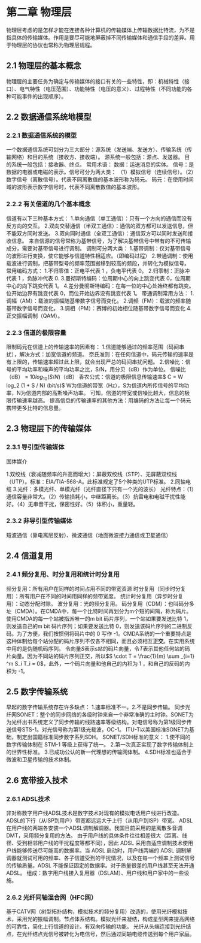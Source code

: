 # 第二章 物理层

物理层考虑的是怎样才能在连接各种计算机的传输媒体上传输数据比特流，为不是指具体的传输媒体。作用是要尽可能地屏蔽掉不同传输媒体和通信手段的差异。用于物理层的协议也常称为物理层规程。

## 2.1 物理层的基本概念

物理层的主要任务为确定与传输媒体的接口有关的一些特性，即：机械特性（接口）、电气特性（电压范围）、功能特性（电压的意义）、过程特性（不同功能的各种可能事件的出现顺序）。

## 2.2 数据通信系统地模型

### 2.2.1 数据通信系统的模型

一个数据通信系统可划分为三大部分：源系统（发送端、发送方）、传输系统（传输网络）和目的系统（接收方、接收端）。
源系统一般包括：源点、发送器。
目的系统一般包括：接收器、终点。
常用术语：
数据：运送消息的实体。
信号：是数据的电器或电磁的表示。信号可分为两大类：
（1）模拟信号（连续信号）。（2）数字信号（离散信号）。代表不同离散值的基本波形称为码元。
码元：在使用时间域的波形表示数字信号时，代表不同离散数值的基本波形。

### 2.2.2 有关信道的几个基本概念

信道有以下三种基本方式：
1.单向通信（单工通信）：只有一个方向的通信而没有反方向的交互。
2.双向交替通信（半双工通信）：通信的双方都可以发送信息，但不能双方同时发送。
3.双向同时通信（全双工通信）：通信双方可以同时发送和接收信息。
来自信源的信号常称为基带信号，为了解决基带信号中带有的不可传输成分，需要对基带信号进行调制。
调制可分两大类：
1.基带调制：仅对基带信号的波形进行变换，使它能够与信道特性相适应。（即编码过程）
2.带通调制：使用载波进行调制，把基带型号的频率范围搬移到较高的频段，并转化为模拟信号。
常用编码方式：
1.不归零值：正电平代表 1 ，负电平代表 0。
2.归零制：正脉冲代表 1 ，负脉冲代表 0.
3.曼彻斯特编码：位周期中心的向上跳变代表 0，位周期中心的向下跳变代表 1。
4.差分曼彻斯特编码：在每一位的中心处始终都有跳变。位开始边界有跳变代表 0，而位开始边界没有跳变代表 1。
带通调制常用方法：
1.调幅（AM）：载波的振幅随基带数字信号而变化。
2.调频（FM）：载波的频率随基带数字信号而变化。
3.调相（PM）：赛博的初始相位随基带数字信号而变化
4.正交振幅调制（QAM）。

### 2.2.3 信道的极限容量

限制码元在信道上的传输速率的因素有：
1.信道能够通过的频率范围（码间串扰），解决方式：加宽信道的频道。
奈氏准则：在任何信道中，码元传输的速率是有上限的，传输速率超过此上限，就会出现严总的码间串扰问题。
2.信噪比：信号的平均功率和噪声的平均功率之比，S/N，用分贝（dB）作为单位。
信噪比（dB） = $10 log_{10} (S/N)$（dB）
香农公式：信道的极限信息传输速率$ C = W log_2 (1 + S / N) (bit/s)$
W为信道的带宽（Hz），S为信道内所传信号的平均功率，N为信道内部的高斯噪声功率。
可知，信道的带宽或信噪比越大，信息的极限传输速率越高。
提高信息的传输速率的其他方法：用编码的方法让每一个码元携带更多比特的信息量。

## 2.3 物理层下的传输媒体

### 2.3.1 导引型传输媒体

固体媒介

1.双绞线（衰减随频率的升高而增大）：屏蔽双绞线（STP）、无屏蔽双绞线（UTP）。标准：EIA/TIA-568-A。此标准规定了5个种类的UTP标准。
2.同轴电缆
3.光纤：多模光纤、单模光纤（光纤直径下只有一个光的波长）
光纤特点：（1）通信容量非常大。（2）传输损耗小，中继距离长。（3）抗雷电和电磁干扰性能好。（4）无串音干扰，保密性好。（5）体积小，重量轻。

### 2.3.2 非导引型传输媒体

短波通信（靠电离层反射）、微波通信（地面微波接力通信或卫星通信）

## 2.4 信道复用

### 2.4.1 频分复用、时分复用和统计时分复用

频分复用：所有用户在同样的时间占用不同的带宽资源
时分复用（同步时分复用）：所有用户在不同的时间用同样的频带宽度。
统计时分复用（异步时分复用）：动态分配时隙。
波分复用：光的频分复用。
码分复用（CDM）：也叫码分多址（CMDA）。在CMDA中，每一个比特时间再划分为m个短的间隔，称为码片。使用CMDA的每一个站被指派唯一的m bit 码片序列，一个站如果要发送比特 1，则发送自己的m bit 码片序列；如果要发送比特 0，则发送该码片序列的二进制反码。为了方便，我们按惯例将码片中的 0 写作 -1。CMDA系统的一个重要特点是这种体制给每个站分配的码片序列不仅各不相同，而且必须相互**正交**。在实用系统中用的是伪随机码序列。
令向量$S$表示s站的码片向量，令$T$表示其他任何站的码片向量。因为不同站的码片序列正交，所以$S \cdot T = \frac{1}{m} \sum _{i=1} ^m S_i T_i = 0$，此外，一个码片向量和他自己的内积为 1 ，和自己的反码的内积为 -1。

## 2.5 数字传输系统

早起的数字传输系统存在许多缺点：
1.速率标准不一。2.不是同步传输。
同步光纤网SONET：整个的同步网络的各级时钟来自一个非常准确的主时钟。SONET为为光纤出书系统定义了同步传输的线路速率等级结构。对电信号称为第1级同步传送信号STS-1。对光信号称为第1级光载波，OC-1。
ITU-T以美国标准SONET为基础，制定出国籍标准同步数字系列SDH。
SONET/SDH标准的意义：
1.使不同的数字传输体制在 STM-1 等级上获得了统一。
2.第一次真正实现了数字传输体制上的世界性标准。
3.已成功公认的新一代理想的传输网体制。
4.SDH标准也适合于微波和卫星传输的技术体制。

## 2.6 宽带接入技术

### 2.6.1 ADSL技术

非对称数字用户线ADSL技术是数字技术对现有的模拟电话用户线进行改造。ADSL的下行（从ISP到用户）带宽都远远大于上行（从用户到ISP）带宽。
ADSL在用户线的两端各安装一个ADSL调制解调器。我国目前采用的是离散多音调DMT，采用频分复用的方法。
由于用户线的具体条件往往相差很大（距离、线径、受到相邻用户线的干扰程度等都不同），因此 ADSL 采用自适应调制技术使用户线能够传送尽可能高的数据率。当 ADSL 启动时，用户线两端的 ADSL 调制解调器就测试可用的频率、各子信道受到的干扰情况，以及在每一个频率上测试信号的传输质量。ADSL 不能保证固定的数据率。对于质量很差的用户线甚至无法开通 ADSL。
组成：数字用户线接入复用器（DSLAM）、用户线和用户家中的一些设施。

### 2.6.2 光纤同轴混合网（HFC网）

基于CATV网（树型拓扑结构，模拟技术的频分复用）改造的，使用光纤模拟技术，采用光的振幅调制。节点体系结构。模拟光纤来凝结，构成星型网来提高网络的可靠性，简化上行信道的设计。有双向传输的功能。
光纤从头端连接到光纤结点，在光纤结点光信号被转化为电信号，然后通过同轴电缆传送到每个用户家庭。

